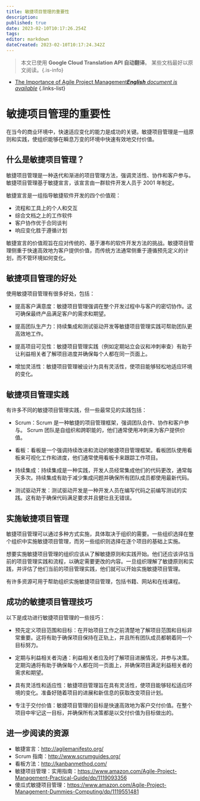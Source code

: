 ```yaml
---
title: 敏捷项目管理的重要性
description: 
published: true
date: 2023-02-10T10:17:26.254Z
tags: 
editor: markdown
dateCreated: 2023-02-10T10:17:24.342Z
---
```


> 本文已使用 **Google Cloud Translation API 自动翻译**。
某些文档最好以原文阅读。{.is-info}



- [The Importance of Agile Project Management***English** document is available*](/en/Knowledge-base/Common/the-importance-of-agile-project-management)
{.links-list}


# 敏捷项目管理的重要性

在当今的商业环境中，快速适应变化的能力是成功的关键。敏捷项目管理是一组原则和实践，使组织能够在瞬息万变的环境中快速有效地交付价值。

## 什么是敏捷项目管理？

敏捷项目管理是一种迭代和渐进的项目管理方法，强调灵活性、协作和客户参与。敏捷项目管理基于敏捷宣言，该宣言由一群软件开发人员于 2001 年制定。

敏捷宣言是一组指导敏捷软件开发的四个价值观：

- 流程和工具上的个人和交互
- 综合文档之上的工作软件
- 客户协作优于合同谈判
- 响应变化胜于遵循计划

敏捷宣言的价值观旨在应对传统的、基于瀑布的软件开发方法的挑战。敏捷项目管理侧重于快速高效地为客户提供价值，而传统方法通常侧重于遵循预先定义的计划，而不管环境如何变化。

## 敏捷项目管理的好处

使用敏捷项目管理有很多好处，包括：

- 提高客户满意度：敏捷项目管理强调在整个开发过程中与客户的密切协作。这可确保最终产品满足客户的需求和期望。

- 提高团队生产力：持续集成和测试驱动开发等敏捷项目管理实践可帮助团队更高效地工作。

- 提高项目可见性：敏捷项目管理实践（例如定期站立会议和冲刺审查）有助于让利益相关者了解项目进度并确保每个人都在同一页面上。

- 增加灵活性：敏捷项目管理被设计为具有灵活性，使项目能够轻松地适应环境的变化。

## 敏捷项目管理实践

有许多不同的敏捷项目管理实践，但一些最常见的实践包括：

- Scrum：Scrum 是一种敏捷的项目管理框架，强调团队合作、协作和客户参与。 Scrum 团队是自组织和跨职能的，他们通常使用冲刺来为客户提供价值。

- 看板：看板是一个强调持续改进和流动的敏捷项目管理框架。看板团队使用看板来可视化工作和进度，他们通常使用看板卡来跟踪工作项目。

- 持续集成：持续集成是一种实践，开发人员经常集成他们的代码更改，通常每天多次。持续集成有助于减少集成问题并确保所有团队成员都使用最新代码。

- 测试驱动开发：测试驱动开发是一种开发人员在编写代码之前编写测试的实践。这有助于确保代码满足要求并且健壮且无错误。

## 实施敏捷项目管理

敏捷项目管理可以通过多种方式实施，具体取决于组织的需要。一些组织选择在整个组织中实施敏捷项目管理，而另一些组织则选择在逐个项目的基础上实施。

想要实施敏捷项目管理的组织应该从了解敏捷原则和实践开始。他们还应该评估当前的项目管理实践和流程，以确定需要更改的内容。一旦组织理解了敏捷原则和实践，并评估了他们当前的项目管理实践，他们就可以开始实施敏捷项目管理。

有许多资源可用于帮助组织实施敏捷项目管理，包括书籍、网站和在线课程。

## 成功的敏捷项目管理技巧

以下是成功进行敏捷项目管理的一些技巧：

- 预先定义项目范围和目标：在开始项目工作之前清楚地了解项目范围和目标非常重要。这将有助于确保项目保持在正轨上，并且所有团队成员都朝着同一个目标努力。

- 定期与利益相关者沟通：利益相关者应及时了解项目进展情况，并参与决策。定期沟通将有助于确保每个人都在同一页面上，并确保项目满足利益相关者的需求和期望。

- 具有灵活性和适应性：敏捷项目管理旨在具有灵活性，使项目能够轻松适应环境的变化。准备好随着项目的进展和新信息的获取改变项目计划。

- 专注于交付价值：敏捷项目管理的目标是快速高效地为客户交付价值。在整个项目中牢记这一目标，并确保所有决策都是以交付价值为目标做出的。

## 进一步阅读的资源

- 敏捷宣言：http://agilemanifesto.org/
- Scrum 指南：http://www.scrumguides.org/
- 看板方法：http://kanbanmethod.com/
- 敏捷项目管理：实用指南：https://www.amazon.com/Agile-Project-Management-Practical-Guide/dp/1119093356
- 傻瓜式敏捷项目管理：https://www.amazon.com/Agile-Project-Management-Dummies-Computing/dp/1119551481